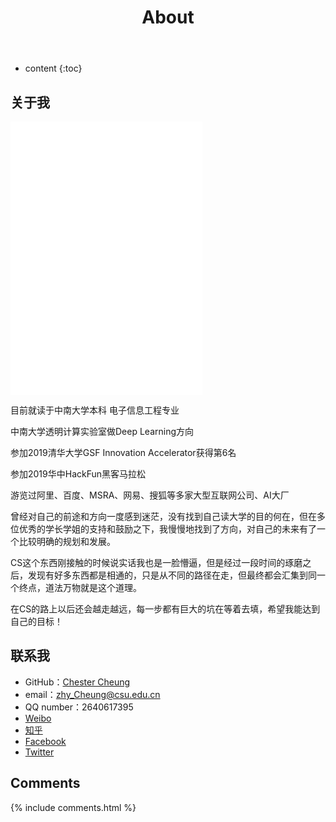﻿---
layout: page
title: About
permalink: /about/
icon: heart
type: page
---

* content
{:toc}

## 关于我

<iframe src="/1.jpg" width="307" height="437" frameBorder="0"></iframe>

目前就读于中南大学本科			电子信息工程专业

中南大学透明计算实验室做Deep Learning方向


参加2019清华大学GSF Innovation Accelerator获得第6名

参加2019华中HackFun黑客马拉松

游览过阿里、百度、MSRA、网易、搜狐等多家大型互联网公司、AI大厂


曾经对自己的前途和方向一度感到迷茫，没有找到自己读大学的目的何在，但在多位优秀的学长学姐的支持和鼓励之下，我慢慢地找到了方向，对自己的未来有了一个比较明确的规划和发展。


CS这个东西刚接触的时候说实话我也是一脸懵逼，但是经过一段时间的琢磨之后，发现有好多东西都是相通的，只是从不同的路径在走，但最终都会汇集到同一个终点，道法万物就是这个道理。


在CS的路上以后还会越走越远，每一步都有巨大的坑在等着去填，希望我能达到自己的目标！

## 联系我

* GitHub：[Chester Cheung](https://github.com/zhyChesterCheung)
* email：zhy_Cheung@csu.edu.cn
* QQ number：2640617395
* [Weibo](http://weibo.com/ChesterCheung)
* [知乎](https://www.zhihu.com/people/ChesterCheung)
* [Facebook](https://www.facebook.com/chester.cheung.3538)
* [Twitter](https://twitter.com/ChesterCheung)

## Comments

{% include comments.html %}
